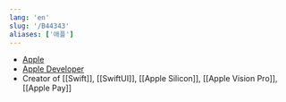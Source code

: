 ```yaml
---
lang: 'en'
slug: '/B44343'
aliases: ['애플']
---
```


- [Apple](https://apple.com)
- [Apple Developer](https://developer.apple.com)
- Creator of [[Swift]], [[SwiftUI]], [[Apple Silicon]], [[Apple Vision Pro]], [[Apple Pay]]
